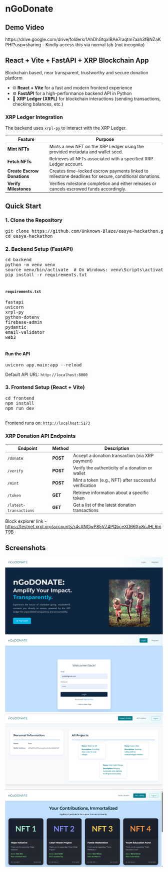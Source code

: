 
<h1>nGoDonate</h1>
  <h2>Demo Video</h2>
  https://drive.google.com/drive/folders/1AhDhGtqxIBAe7raqtm7aah3fBNZaKPHf?usp=sharing 
  - Kindly access this via normal tab (not incognito)
  <h2>React + Vite + FastAPI + XRP Blockchain App</h2>
  <p>Blockchain based, near transparent, trustworthy and secure donation platform</p>
  <ul>
    <li>🌐 <strong>React + Vite</strong> for a fast and modern frontend experience</li>
    <li>⚙️ <strong>FastAPI</strong> for a high-performance backend API in Python</li>
    <li>🔗 <strong>XRP Ledger (XRPL)</strong> for blockchain interactions (sending transactions, checking balances, etc.)</li>
  </ul>
  
 <h3> XRP Ledger Integration</h3>
  <p>The backend uses <code>xrpl-py</code> to interact with the XRP Ledger.</p>
  <table>
    <thead>
      <tr>
        <th>Feature</th>
        <th>Purpose</th>
      </tr>
    </thead>
    <tbody>
      <tr>
        <td><strong>Mint NFTs</strong></td>
        <td>Mints a new NFT on the XRP Ledger using the provided metadata and wallet seed.</td>
      </tr>
      <tr>
        <td><strong>Fetch NFTs</strong></td>
        <td>Retrieves all NFTs associated with a specified XRP Ledger account.</td>
      </tr>
      <tr>
        <td><strong>Create Escrow Donations</strong></td>
        <td>Creates time-locked escrow payments linked to milestone deadlines for secure, conditional donations.</td>
      </tr>
      <tr>
        <td><strong>Verify Milestones</strong></td>
        <td>Verifies milestone completion and either releases or cancels escrowed funds accordingly.</td>
      </tr>
    </tbody>
  </table>


  <h2>Quick Start</h2>
  <h3>1. Clone the Repository</h3>
  <pre>git clone https://github.com/Unknown-Blaze/easya-hackathon.git
cd easya-hackathon</pre>

  <h3>2. Backend Setup (FastAPI)</h3>
  <pre>
cd backend
python -m venv venv
source venv/bin/activate  # On Windows: venv\Scripts\activate
pip install -r requirements.txt
  </pre>

  <h4><code>requirements.txt</code></h4>
  <pre>
fastapi
uvicorn
xrpl-py
python-dotenv
firebase-admin
pydantic
email-validator
web3
  </pre>

  <h4>Run the API</h4>
  <pre>uvicorn app.main:app --reload</pre>
  <p>Default API URL: <code>http://localhost:8000</code></p>

  <h3>3. Frontend Setup (React + Vite)</h3>
  <pre>
cd frontend
npm install
npm run dev
  </pre>
  <p>Frontend runs on: <code>http://localhost:5173</code></p>

  <h3> XRP Donation API Endpoints</h3>
    <table>
      <thead>
        <tr>
          <th>Endpoint</th>
          <th>Method</th>
          <th>Description</th>
        </tr>
      </thead>
      <tbody>
        <tr>
          <td><code>/donate</code></td>
          <td><strong>POST</strong></td>
          <td>Accept a donation transaction (via XRP payment)</td>
        </tr>
        <tr>
          <td><code>/verify</code></td>
          <td><strong>POST</strong></td>
          <td>Verify the authenticity of a donation or wallet</td>
        </tr>
        <tr>
          <td><code>/mint</code></td>
          <td><strong>POST</strong></td>
          <td>Mint a token (e.g., NFT) after successful verification</td>
        </tr>
        <tr>
          <td><code>/token</code></td>
          <td><strong>GET</strong></td>
          <td>Retrieve information about a specific token</td>
        </tr>
        <tr>
          <td><code>/latest-transactions</code></td>
          <td><strong>GET</strong></td>
          <td>Get a list of the latest donation transactions</td>
        </tr>
      </tbody>
    </table>

Block explorer link - https://testnet.xrpl.org/accounts/r4sXNGwP85VZ4PQbceXD66Xp8cJHL6mT9B

## Screenshots
![Screenshot 1](screenshots/Screenshot%202025-06-08%20120215.png)
![Screenshot 2](screenshots/Screenshot%202025-06-08%20120224.png)
![Screenshot 3](screenshots/Screenshot%202025-06-08%20120434.png)
![Screenshot 4](screenshots/Screenshot%202025-06-08%20120458.png)
